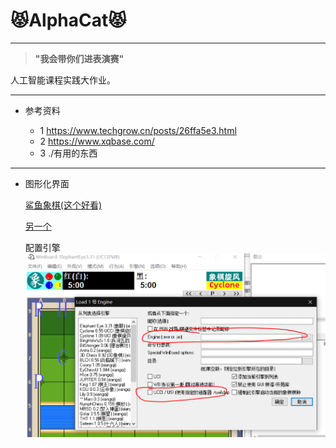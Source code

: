 # 😾AlphaCat😾

---

> **"我会带你们进表演赛"** 

人工智能课程实践大作业。

---
* 参考资料
  
  - 1 https://www.techgrow.cn/posts/26ffa5e3.html
  - 2 https://www.xqbase.com/
  - 3 ./有用的东西

---
* 图形化界面

  [鲨鱼象棋(这个好看)](https://sharkchess.lanzous.com/b0b87cetc)
  
  [另一个](https://exp.newsmth.net/topic/ed55126a4bc9831c6b148f8c47800fad)
  
  配置引擎
  ![](./docImg/引擎.PNG)
